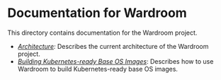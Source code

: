 # Documentation for Wardroom

This directory contains documentation for the Wardroom project.

* _[Architecture](architecture.md):_ Describes the current architecture of the Wardroom project.
* _[Building Kubernetes-ready Base OS Images](building-images.md)_: Describes how to use Wardroom to build Kubernetes-ready base OS images.